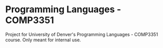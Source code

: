 # Programming Languages - COMP3351

Project for University of Denver's Programming Languages - COMP3351 course. Only meant for internal use.
